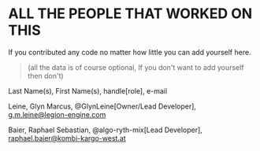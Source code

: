# ALL THE PEOPLE THAT WORKED ON THIS

If you contributed any code no matter how little you can add yourself here.

>(all the data is of course optional, If you don't want to add yourself then don't)

Last Name(s), First Name(s), handle[role], e-mail

Leine, Glyn Marcus, @GlynLeine[Owner/Lead Developer], g.m.leine@legion-engine.com

Baier, Raphael Sebastian, @algo-ryth-mix[Lead Developer], raphael.baier@kombi-kargo-west.at
